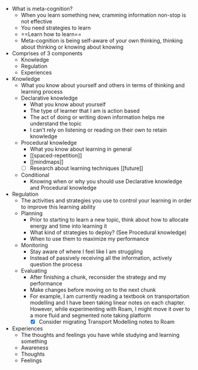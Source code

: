 - What is meta-cognition?
    - When you learn something new, cramming information non-stop is not effective
    - You need strategies to learn
    - ==Learn how to learn==
    - Meta-cognition is being self-aware of your own thinking, thinking about thinking or knowing about knowing
- Comprises of 3 components
    - Knowledge
    - Regulation
    - Experiences
- Knowledge
    - What you know about yourself and others in terms of thinking and learning process
    - Declarative knowledge
        - What you know about yourself
        - The type of learner that I am is action based
        - The act of doing or writing down information helps me understand the topic
        - I can't rely on listening or reading on their own to retain knowledge
    - Procedural knowledge
        - What you know about learning in general
        - [[spaced-repetition]]
        - [[mindmaps]]
        - [ ] Research about learning techniques [[future]]
    - Conditional
        - Knowing when or why you should use Declarative knowledge and Procedural knowledge
- Regulation
    - The activities and strategies you use to control your learning in order to improve this learning ability
    - Planning
        - Prior to starting to learn a new topic, think about how to allocate energy and time into learning it
        - What kind of strategies to deploy? (See Procedural knowledge)
        - When to use them to maximize my performance
    - Monitoring
        - Stay aware of where I feel like I am struggling
        - Instead of passively receiving all the information, actively question the process
    - Evaluating
        - After finishing a chunk, reconsider the strategy and my performance
        - Make changes before moving on to the next chunk
        - For example, I am currently reading a textbook on transportation modelling and I have been taking linear notes on each chapter. However, while experimenting with Roam, I might move it over to a more fluid and segmented note taking platform
            - [x] Consider migrating Transport Modelling notes to Roam 
- Experiences
    - The thoughts and feelings you have while studying and learning something
    - Awareness
    - Thoughts
    - Feelings
